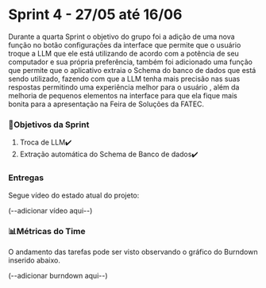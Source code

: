 # Sprint 4 - 27/05 até 16/06

Durante a quarta Sprint o objetivo do grupo foi a adição de uma nova função no botão configurações da interface que permite que o usuário troque a LLM que ele está utilizando de acordo com a potência de seu computador e sua própria preferência, também foi adicionado uma função que permite que o aplicativo extraia o Schema do banco de dados que está sendo utilizado, fazendo com que a LLM tenha mais precisão nas suas respostas permitindo uma experiência melhor para o usuário , além da melhoria de pequenos elementos na interface para que ela fique mais bonita para a apresentação na Feira de Soluções da FATEC. 

### 🎯Objetivos da Sprint
1. Troca de LLM✔️
2. Extração automática do Schema de Banco de dados✔️

### Entregas

Segue vídeo do estado atual do projeto:



(--adicionar vídeo aqui--)





### 📊Métricas do Time

O andamento das tarefas pode ser visto observando o gráfico do Burndown inserido abaixo.

(--adicionar burndown aqui--)
